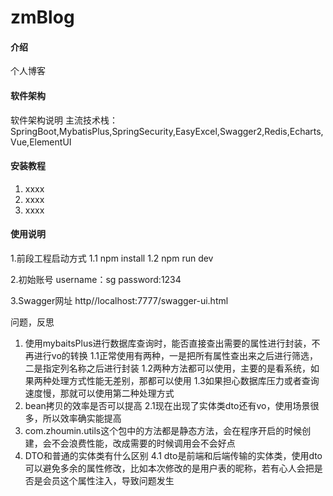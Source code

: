 # zmBlog

#### 介绍
个人博客

#### 软件架构
软件架构说明
主流技术栈：SpringBoot,MybatisPlus,SpringSecurity,EasyExcel,Swagger2,Redis,Echarts,Vue,ElementUI


#### 安装教程

1.  xxxx
2.  xxxx
3.  xxxx

#### 使用说明

1.前段工程启动方式
    1.1 npm install
    1.2 npm run dev

2.初始账号
    username：sg
    password:1234

3.Swagger网址
http//localhost:7777/swagger-ui.html


问题，反思
1. 使用mybaitsPlus进行数据库查询时，能否直接查出需要的属性进行封装，不再进行vo的转换
    1.1正常使用有两种，一是把所有属性查出来之后进行筛选，二是指定列名称之后进行封装
    1.2两种方法都可以使用，主要的是看系统，如果两种处理方式性能无差别，那都可以使用
    1.3如果担心数据库压力或者查询速度慢，那就可以使用第二种处理方式
2. bean拷贝的效率是否可以提高
    2.1现在出现了实体类dto还有vo，使用场景很多，所以效率确实能提高
3. com.zhoumin.utils这个包中的方法都是静态方法，会在程序开启的时候创建，会不会浪费性能，改成需要的时候调用会不会好点
4. DTO和普通的实体类有什么区别
    4.1 dto是前端和后端传输的实体类，使用dto可以避免多余的属性修改，比如本次修改的是用户表的昵称，若有心人会把是否是会员这个属性注入，导致问题发生